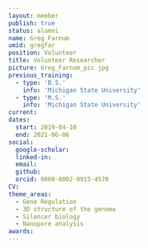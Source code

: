 ```yaml
---
layout: member
publish: true
status: alumni
name: Greg Farnum
umid: gregfar
position: Volunteer
title: Volunteer Researcher
picture: Greg_Farnum_pic.jpg
previous_training:
  - type: 'B.S.'
    info: 'Michigan State University'
  - type: 'M.S.'
    info: 'Michigan State University'
current:
dates:
  start: 2019-04-10
  end: 2021-06-06
social: 
  google-scholar: 
  linked-in: 
  email: 
  github:
  orcid: 0000-0002-0915-4570
CV: 
theme_areas:
  - Gene Regulation
  - 3D structure of the genome
  - Silencer biology
  - Nanopore analysis
awards:
---
```

